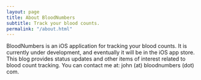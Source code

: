 ```yaml
---
layout: page
title: About BloodNumbers
subtitle: Track your blood counts.
permalink: "/about.html"
---
```


BloodNumbers is an iOS application for tracking your blood counts. It is currently under development, and eventually it will
be in the iOS app store. This blog provides status updates and other items of interest related to blood count tracking. You can
contact me at: john (at) bloodnumbers (dot) com.